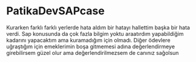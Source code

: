 # PatikaDevSAPcase
Kurarken farklı farklı yerlerde hata aldım bir hatayı hallettim başka bir hata verdi. Sap konusunda da çok fazla bilgim yoktu araatırdım yapabildiğim kadarını yapacaktım ama kuramadığım için olmadı. Diğer ödevlere uğraştığım için emeklerimin boşa gitmemesi adına değerlendirmeye girebilirsem güzel olur ama değerlendirilmezsem de canınız sağolsun

